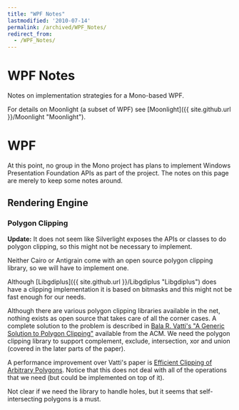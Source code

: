 ```yaml
---
title: "WPF Notes"
lastmodified: '2010-07-14'
permalink: /archived/WPF_Notes/
redirect_from:
  - /WPF_Notes/
---
```


WPF Notes
=========

Notes on implementation strategies for a Mono-based WPF.

For details on Moonlight (a subset of WPF) see [Moonlight]({{ site.github.url }}/Moonlight "Moonlight").

WPF
===

At this point, no group in the Mono project has plans to implement Windows Presentation Foundation APIs as part of the project. The notes on this page are merely to keep some notes around.

Rendering Engine
----------------

### Polygon Clipping

**Update:** It does not seem like Silverlight exposes the APIs or classes to do polygon clipping, so this might not be necessary to implement.

Neither Cairo or Antigrain come with an open source polygon clipping library, so we will have to implement one.

Although [Libgdiplus]({{ site.github.url }}/Libgdiplus "Libgdiplus") does have a clipping implementation it is based on bitmasks and this might not be fast enough for our needs.

Although there are various polygon clipping libraries available in the net, nothing exists as open source that takes care of all the corner cases. A complete solution to the problem is described in [Bala R. Vatti's "A Generic Solution to Polygon Clipping"](http://portal.acm.org/citation.cfm?doid=129902.129906) available from the ACM. We need the polygon clipping library to support complement, exclude, intersection, xor and union (covered in the later parts of the paper).

A performance improvement over Vatti's paper is [Efficient Clipping of Arbitrary Polygons](http://davis.wpi.edu/~matt/courses/clipping/). Notice that this does not deal with all of the operations that we need (but could be implemented on top of it).

Not clear if we need the library to handle holes, but it seems that self-intersecting polygons is a must.

